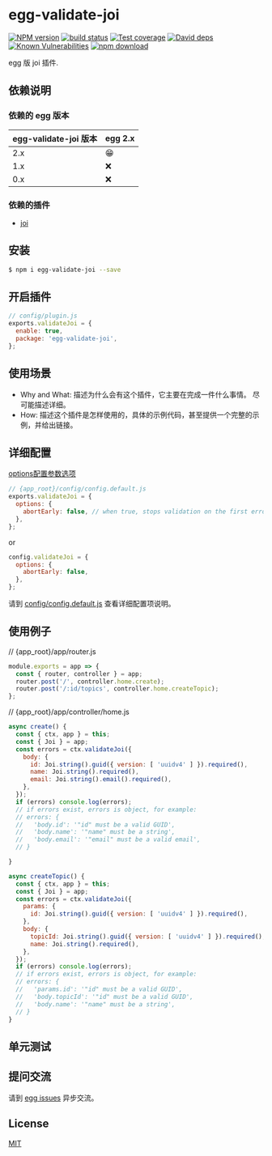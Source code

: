 # egg-validate-joi

[![NPM version][npm-image]][npm-url]
[![build status][travis-image]][travis-url]
[![Test coverage][codecov-image]][codecov-url]
[![David deps][david-image]][david-url]
[![Known Vulnerabilities][snyk-image]][snyk-url]
[![npm download][download-image]][download-url]

[npm-image]: https://img.shields.io/npm/v/egg-validate-joi.svg?style=flat-square
[npm-url]: https://npmjs.org/package/egg-validate-joi
[travis-image]: https://img.shields.io/travis/eggjs/egg-validate-joi.svg?style=flat-square
[travis-url]: https://travis-ci.org/eggjs/egg-validate-joi
[codecov-image]: https://img.shields.io/codecov/c/github/eggjs/egg-validate-joi.svg?style=flat-square
[codecov-url]: https://codecov.io/github/eggjs/egg-validate-joi?branch=master
[david-image]: https://img.shields.io/david/eggjs/egg-validate-joi.svg?style=flat-square
[david-url]: https://david-dm.org/eggjs/egg-validate-joi
[snyk-image]: https://snyk.io/test/npm/egg-validate-joi/badge.svg?style=flat-square
[snyk-url]: https://snyk.io/test/npm/egg-validate-joi
[download-image]: https://img.shields.io/npm/dm/egg-validate-joi.svg?style=flat-square
[download-url]: https://npmjs.org/package/egg-validate-joi

<!--
Description here.
-->
egg 版 joi 插件.

## 依赖说明

### 依赖的 egg 版本

egg-validate-joi 版本 | egg 2.x
--- | ---
2.x | 😁
1.x | ❌
0.x | ❌

### 依赖的插件
- [joi](https://github.com/hapijs/joi)

## 安装
```bash
$ npm i egg-validate-joi --save
```

## 开启插件

```js
// config/plugin.js
exports.validateJoi = {
  enable: true,
  package: 'egg-validate-joi',
};
```

## 使用场景

- Why and What: 描述为什么会有这个插件，它主要在完成一件什么事情。
尽可能描述详细。
- How: 描述这个插件是怎样使用的，具体的示例代码，甚至提供一个完整的示例，并给出链接。

## 详细配置

[options配置参数选项](https://github.com/hapijs/joi/blob/v13.4.0/API.md#validatevalue-schema-options-callback)
```js
// {app_root}/config/config.default.js
exports.validateJoi = {
  options: {
    abortEarly: false, // when true, stops validation on the first error, otherwise returns all the errors found. Defaults to true.
  },
};
```
or
```js
config.validateJoi = {
  options: {
    abortEarly: false,
  },
};
```
请到 [config/config.default.js](config/config.default.js) 查看详细配置项说明。

## 使用例子

// {app_root}/app/router.js
```js
module.exports = app => {
  const { router, controller } = app;
  router.post('/', controller.home.create);
  router.post('/:id/topics', controller.home.createTopic);
};
```

// {app_root}/app/controller/home.js
```js
async create() {
  const { ctx, app } = this;
  const { Joi } = app;
  const errors = ctx.validateJoi({
    body: {
      id: Joi.string().guid({ version: [ 'uuidv4' ] }).required(),
      name: Joi.string().required(),
      email: Joi.string().email().required(),
    },
  });
  if (errors) console.log(errors);
  // if errors exist, errors is object, for example:
  // errors: {
  //   'body.id': '"id" must be a valid GUID',
  //   'body.name': '"name" must be a string',
  //   'body.email': '"email" must be a valid email',
  // }

}

async createTopic() {
  const { ctx, app } = this;
  const { Joi } = app;
  const errors = ctx.validateJoi({
    params: {
      id: Joi.string().guid({ version: [ 'uuidv4' ] }).required(),
    },
    body: {
      topicId: Joi.string().guid({ version: [ 'uuidv4' ] }).required(),
      name: Joi.string().required(),
    },
  });
  if (errors) console.log(errors);
  // if errors exist, errors is object, for example:
  // errors: {
  //   'params.id': '"id" must be a valid GUID',
  //   'body.topicId': '"id" must be a valid GUID',
  //   'body.name': '"name" must be a string',
  // }
}
```
## 单元测试

<!-- 描述如何在单元测试中使用此插件，例如 schedule 如何触发。无则省略。-->

## 提问交流

请到 [egg issues](https://github.com/mosaic101/egg-validate-joi/issues) 异步交流。

## License

[MIT](LICENSE)
